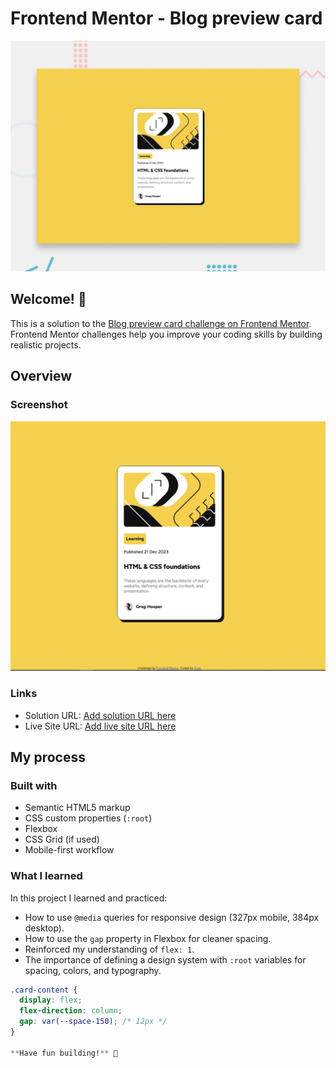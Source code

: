 # Frontend Mentor - Blog preview card

![Design preview for the Blog preview card coding challenge](./preview.jpg)

## Welcome! 👋

This is a solution to the [Blog preview card challenge on Frontend Mentor](https://www.frontendmentor.io/challenges/blog-preview-card-ckPaj01IcS).  
Frontend Mentor challenges help you improve your coding skills by building realistic projects.  

## Overview

### Screenshot
![Final result screenshot](./screenshot.png)

### Links
- Solution URL: [Add solution URL here](https://www.frontendmentor.io/solutions/blog-preview-card-main-qpc0Rua0FG)  
- Live Site URL: [Add live site URL here](https://emelinur.github.io/blog-preview-card-main/)

## My process

### Built with
- Semantic HTML5 markup  
- CSS custom properties (`:root`)  
- Flexbox  
- CSS Grid (if used)  
- Mobile-first workflow  

### What I learned
In this project I learned and practiced:
- How to use `@media` queries for responsive design (327px mobile, 384px desktop).  
- How to use the `gap` property in Flexbox for cleaner spacing.  
- Reinforced my understanding of `flex: 1`.  
- The importance of defining a design system with `:root` variables for spacing, colors, and typography.  

```css
.card-content {
  display: flex;
  flex-direction: column;
  gap: var(--space-150); /* 12px */
}

**Have fun building!** 🚀

